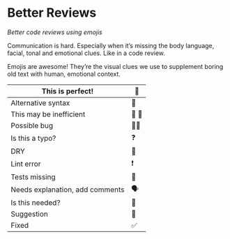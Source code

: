 # Better Reviews
_Better code reviews using emojis_

Communication is hard. Especially when it’s missing the body language, facial, tonal and emotional clues. Like in a code review.

Emojis are awesome! They’re the visual clues we use to supplement boring old text with human, emotional context.

| This is perfect!                | 💯     |
| ------------------------------- | ------ |
| Alternative syntax              | 💄     |
| This may be inefficient         | 🐌 🐢  |
| Possible bug                    | 🐛🐞   |
| Is this a typo?                 | ❓     |
| DRY                             | 👯     |
| Lint error                      | ❗   |
| Tests missing                   | 🤞     |
| Needs explanation, add comments | 🗣️    |
| Is this needed?                 | 🤔     |
| Suggestion                      | 💭      |
| Fixed                           | ✅      |

